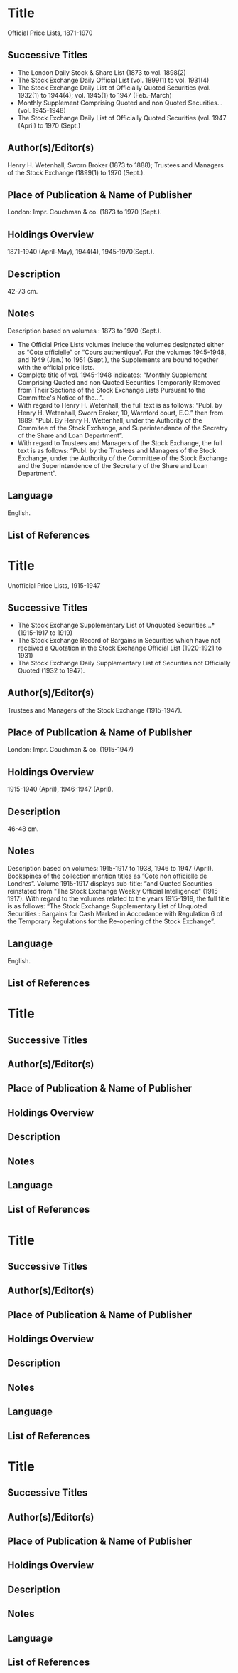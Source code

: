 # Title
Official Price Lists, 1871-1970

## Successive Titles
* The London Daily Stock & Share List (1873 to vol. 1898(2)
* The Stock Exchange Daily Official List (vol. 1899(1) to vol. 1931(4)
* The Stock Exchange Daily List of Officially Quoted Securities (vol. 1932(1) to 1944(4); vol. 1945(1) to 1947 (Feb.-March)
* Monthly Supplement Comprising Quoted and non Quoted Securities… (vol. 1945-1948)
* The Stock Exchange Daily List of Officially Quoted Securities (vol. 1947 (April) to 1970 (Sept.)

## Author(s)/Editor(s)
Henry H. Wetenhall, Sworn Broker (1873 to 1888); Trustees and Managers of the Stock Exchange (1899(1) to 1970 (Sept.). 

## Place of Publication & Name of Publisher
London: Impr. Couchman & co. (1873 to 1970 (Sept.).

## Holdings Overview
1871-1940 (April-May), 1944(4), 1945-1970(Sept.).

## Description
42-73 cm.

## Notes
Description based on volumes : 1873 to 1970 (Sept.).
* The Official Price Lists volumes include the volumes designated either as “Cote officielle” or “Cours authentique”. For the volumes 1945-1948, and 1949 (Jan.) to 1951 (Sept.), the Supplements are bound together with the official price lists.  
* Complete title of vol. 1945-1948 indicates: “Monthly Supplement Comprising Quoted and non Quoted Securities Temporarily Removed from Their Sections of the Stock Exchange Lists Pursuant to the Committee's Notice of the…”. 
* With regard to Henry H. Wetenhall, the full text is as follows: “Publ. by Henry H. Wetenhall, Sworn Broker, 10, Warnford court, E.C.” then from 1889: “Publ. By Henry H. Wettenhall, under the Authority of the Commitee of the Stock Exchange, and Superintendance of the Secretry of the Share and Loan Department”.
* With regard to Trustees and Managers of the Stock Exchange, the full text is as follows: “Publ. by the Trustees and Managers of the Stock Exchange, under the Authority of the Committee of the Stock Exchange and the Superintendence of the Secretary of the Share and Loan Department”.

## Language
English.

## List of References


# Title
Unofficial Price Lists, 1915-1947

## Successive Titles
* The Stock Exchange Supplementary List of Unquoted Securities…* (1915-1917 to 1919) 
* The Stock Exchange Record of Bargains in Securities which have not received a Quotation in the Stock Exchange Official List (1920-1921 to 1931) 
* The Stock Exchange Daily Supplementary List of Securities not Officially Quoted (1932 to 1947).

## Author(s)/Editor(s)
Trustees and Managers of the Stock Exchange (1915-1947).

## Place of Publication & Name of Publisher
London: Impr. Couchman & co. (1915-1947)

## Holdings Overview
1915-1940 (April), 1946-1947 (April).

## Description
46-48 cm.

## Notes
Description based on volumes: 1915-1917 to 1938, 1946 to 1947 (April). 
Bookspines of the collection mention titles as ”Cote non officielle de Londres”. Volume 1915-1917 displays sub-title:  “and Quoted Securities reinstated from "The Stock Exchange Weekly Official Intelligence" (1915-1917).
With regard to the volumes related to the years 1915-1919, the full title is as follows: “The Stock Exchange Supplementary List of Unquoted Securities : Bargains for Cash Marked in Accordance with Regulation 6 of the Temporary Regulations for the Re-opening of the Stock Exchange”.

## Language
English.

## List of References


# Title

## Successive Titles

## Author(s)/Editor(s)

## Place of Publication & Name of Publisher

## Holdings Overview

## Description

## Notes

## Language

## List of References


# Title

## Successive Titles

## Author(s)/Editor(s)

## Place of Publication & Name of Publisher

## Holdings Overview

## Description

## Notes

## Language

## List of References


# Title

## Successive Titles

## Author(s)/Editor(s)

## Place of Publication & Name of Publisher

## Holdings Overview

## Description

## Notes

## Language

## List of References
